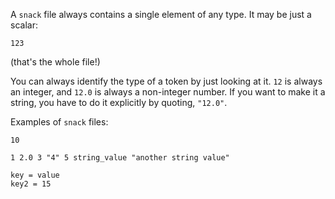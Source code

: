 A `snack` file always contains a single element of any type. It may be just a
scalar:
```
123
```
(that's the whole file!)

You can always identify the type of a token by just looking at it. `12` is
always an integer, and `12.0` is always a non-integer number. If you want to
make it a string, you have to do it explicitly by quoting, `"12.0"`.

Examples of `snack` files:

```
10
```

```
1 2.0 3 "4" 5 string_value "another string value"
```

```
key = value
key2 = 15
```
